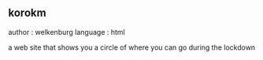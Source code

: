 ## korokm

author : welkenburg
language : html

a web site that shows you a circle of where you can go during the lockdown